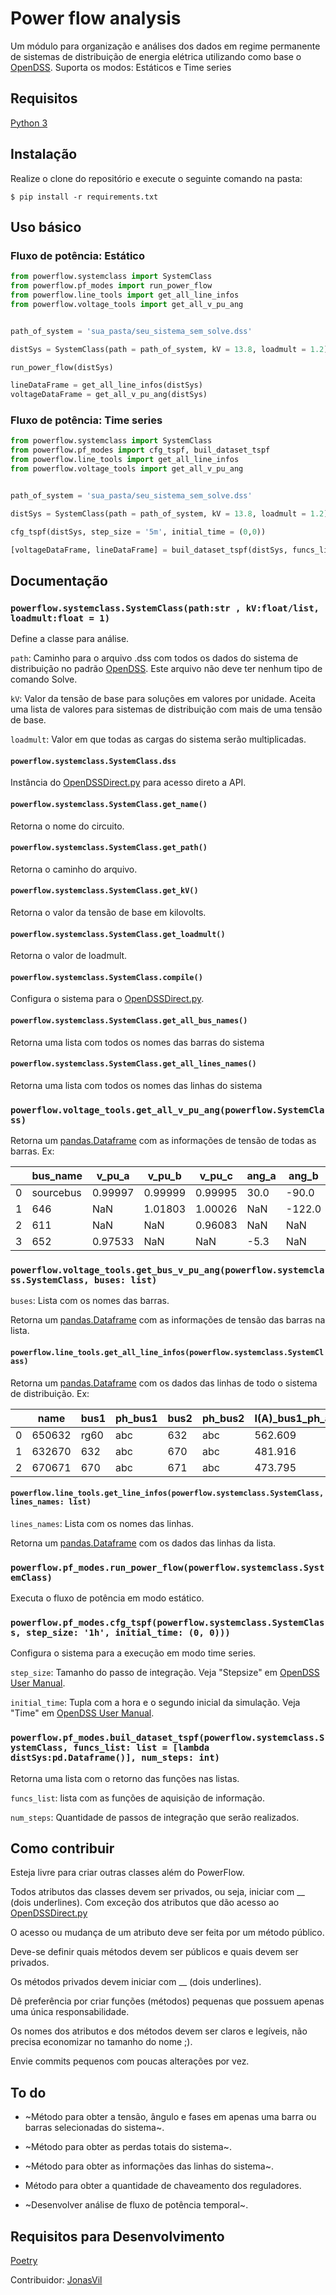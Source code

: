 # Power flow analysis

Um módulo para organização e análises dos dados em regime permanente de sistemas de distribuição de energia elétrica utilizando como base o [OpenDSS](https://www.epri.com/#/pages/sa/opendss?lang=en).
Suporta os modos: Estáticos e Time series

## Requisitos

[Python 3](https://www.python.org/)


## Instalação

Realize o clone do repositório e execute o seguinte comando na pasta:

    $ pip install -r requirements.txt

## Uso básico

### Fluxo de potência: Estático

```python
from powerflow.systemclass import SystemClass
from powerflow.pf_modes import run_power_flow
from powerflow.line_tools import get_all_line_infos
from powerflow.voltage_tools import get_all_v_pu_ang


path_of_system = 'sua_pasta/seu_sistema_sem_solve.dss'

distSys = SystemClass(path = path_of_system, kV = 13.8, loadmult = 1.2)

run_power_flow(distSys)

lineDataFrame = get_all_line_infos(distSys)
voltageDataFrame = get_all_v_pu_ang(distSys)
```

### Fluxo de potência: Time series

```python
from powerflow.systemclass import SystemClass
from powerflow.pf_modes import cfg_tspf, buil_dataset_tspf
from powerflow.line_tools import get_all_line_infos
from powerflow.voltage_tools import get_all_v_pu_ang


path_of_system = 'sua_pasta/seu_sistema_sem_solve.dss'

distSys = SystemClass(path = path_of_system, kV = 13.8, loadmult = 1.2)

cfg_tspf(distSys, step_size = '5m', initial_time = (0,0))

[voltageDataFrame, lineDataFrame] = buil_dataset_tspf(distSys, funcs_list = [get_all_v_pu_ang, get_all_line_infos], num_steps = 288)

```

## Documentação

### ```powerflow.systemclass.SystemClass(path:str , kV:float/list, loadmult:float = 1)```
Define a classe para análise.

  ```path```: Caminho para o arquivo .dss com todos os dados do sistema de distribuição no padrão [OpenDSS](https://www.epri.com/#/pages/sa/opendss?lang=en).
  Este arquivo não deve ter nenhum tipo de comando Solve.
  
  ```kV```: Valor da tensão de base para soluções em valores por unidade. Aceita uma lista de valores para sistemas de distribuição com mais de uma tensão de base.
  
  ```loadmult```: Valor em que todas as cargas do sistema serão multiplicadas. 

#### ```powerflow.systemclass.SystemClass.dss ```
Instância do [OpenDSSDirect.py](https://github.com/dss-extensions/OpenDSSDirect.py) para acesso direto a API.
    
#### ```powerflow.systemclass.SystemClass.get_name()```
Retorna o nome do circuito.

#### ```powerflow.systemclass.SystemClass.get_path()```
Retorna o caminho do arquivo.
    
#### ```powerflow.systemclass.SystemClass.get_kV()```
Retorna o valor da tensão de base em kilovolts.
    
#### ```powerflow.systemclass.SystemClass.get_loadmult()```
Retorna  o valor de loadmult.

#### ```powerflow.systemclass.SystemClass.compile()```
Configura o sistema para o [OpenDSSDirect.py](https://github.com/dss-extensions/OpenDSSDirect.py).


#### ```powerflow.systemclass.SystemClass.get_all_bus_names()```
Retorna uma lista com todos os nomes das barras do sistema

#### ```powerflow.systemclass.SystemClass.get_all_lines_names()```
Retorna uma lista com todos os nomes das linhas do sistema

### ```powerflow.voltage_tools.get_all_v_pu_ang(powerflow.SystemClass)```
Retorna um [pandas.Dataframe](https://pandas.pydata.org/pandas-docs/stable/reference/api/pandas.DataFrame.html) com as informações de tensão de todas as barras. Ex:

|    | bus_name | v_pu_a  | v_pu_b  | v_pu_c  | ang_a | ang_b  | ang_c | phases |
|----|-----------|---------|---------|---------|-------|--------|-------|--------|
| 0  | sourcebus | 0.99997 | 0.99999 | 0.99995 | 30.0  | -90.0  | 150.0 | abc    |
| 1  | 646       |   NaN      | 1.01803 | 1.00026 |   NaN    | -122.0 | 117.8 | bc     |
| 2 | 611       |    NaN     |    NaN     | 0.96083 |   NaN    |    NaN    | 115.7 | c      |
| 3 | 652       | 0.97533 |    NaN     |   NaN      | -5.3  |    NaN    |  NaN     | a      |

### ```powerflow.voltage_tools.get_bus_v_pu_ang(powerflow.systemclass.SystemClass, buses: list)```
```buses```: Lista com os nomes das barras.

Retorna um [pandas.Dataframe](https://pandas.pydata.org/pandas-docs/stable/reference/api/pandas.DataFrame.html) com as informações de tensão das barras na lista.


#### ```powerflow.line_tools.get_all_line_infos(powerflow.systemclass.SystemClass)```
Retorna um [pandas.Dataframe](https://pandas.pydata.org/pandas-docs/stable/reference/api/pandas.DataFrame.html) com os dados das linhas de todo o sistema de distribuição. Ex:

|    | name   | bus1 | ph_bus1 | bus2 | ph_bus2 | I(A)_bus1_ph_a | I(A)_bus1_ph_b | I(A)_bus1_ph_c | I(A)_bus2_ph_a | I(A)_bus2_ph_b | I(A)_bus2_ph_c | ang_bus1_ph_a | ang_bus1_ph_b | ang_bus1_ph_c | ang_bus2_ph_a | ang_bus2_ph_b | ang_bus2_ph_c | kw_losses | kvar_losses | emergAmps | normAmps | perc_NormAmps | perc_EmergAmps |
|----|--------|------|---------|------|---------|----------------|----------------|----------------|----------------|----------------|----------------|---------------|---------------|---------------|---------------|---------------|---------------|-----------|-------------|-----------|----------|---------------|----------------|
| 0  | 650632 | rg60 | abc     | 632  | abc     | 562.609        | 419.029        | 591.793        | 562.61         | 419.03         | 591.794        | -28.7         | -141.3        | 93.4          | 151.3         | 38.7          | -86.6         | 60.737    | 196.015     | 600.0     | 400.0    | 1.479         | 0.986          |
| 1  | 632670 | 632  | abc     | 670  | abc     | 481.916        | 218.055        | 480.313        | 481.916        | 218.055        | 480.313        | -27.2         | -135.2        | 99.6          | 152.8         | 44.8          | -80.4         | 12.991    | 41.495      | 600.0     | 400.0    | 1.205         | 0.803          |
| 2  | 670671 | 670  | abc     | 671  | abc     | 473.795        | 188.824        | 424.942        | 473.795        | 188.824        | 424.942        | -27.0         | -132.6        | 101.3         | 153.0         | 47.4          | -78.7         | 22.729    | 72.334      | 600.0     | 400.0    | 1.184         | 0.79           |




#### ```powerflow.line_tools.get_line_infos(powerflow.systemclass.SystemClass, lines_names: list)```
```lines_names```: Lista com os nomes das linhas.

Retorna um [pandas.Dataframe](https://pandas.pydata.org/pandas-docs/stable/reference/api/pandas.DataFrame.html) com os dados das linhas da lista.


### ```powerflow.pf_modes.run_power_flow(powerflow.systemclass.SystemClass)```
Executa o fluxo de potência em modo estático.

### ```powerflow.pf_modes.cfg_tspf(powerflow.systemclass.SystemClass, step_size: '1h', initial_time: (0, 0)))```
Configura o sistema para a execução em modo time series.

```step_size```: Tamanho do passo de integração. Veja "Stepsize" em [OpenDSS User Manual](https://sourceforge.net/p/electricdss/code/HEAD/tree/trunk/Distrib/Doc/OpenDSSManual.pdf?format=raw).

```initial_time```: Tupla com a hora e o segundo inicial da simulação. Veja "Time" em [OpenDSS User Manual](https://sourceforge.net/p/electricdss/code/HEAD/tree/trunk/Distrib/Doc/OpenDSSManual.pdf?format=raw).

### ```powerflow.pf_modes.buil_dataset_tspf(powerflow.systemclass.SystemClass, funcs_list: list = [lambda distSys:pd.Dataframe()], num_steps: int)```
Retorna uma lista com o retorno das funções nas listas.

```funcs_list```: lista com as funções de aquisição de informação.

```num_steps```: Quantidade de passos de integração que serão realizados.


## Como contribuir

Esteja livre para criar outras classes além do PowerFlow.

Todos atributos das classes devem ser privados, ou seja, iniciar com __ (dois underlines). Com exceção dos atributos que dão acesso ao [OpenDSSDirect.py](https://github.com/dss-extensions/OpenDSSDirect.py)

O acesso ou mudança de um atributo deve ser feita por um método público.

Deve-se definir quais métodos devem ser públicos e quais devem ser privados.

Os métodos privados devem iniciar com __ (dois underlines).

Dê preferência por criar funções (métodos) pequenas que possuem apenas uma única responsabilidade.

Os nomes dos atributos e dos métodos devem ser claros e legíveis, não precisa economizar no tamanho do nome ;).

Envie commits pequenos com poucas alterações por vez.

## To do

- ~Método para obter a tensão, ângulo e fases em apenas uma barra ou barras selecionadas do sistema~. 

- ~Método para obter as perdas totais do sistema~. 

- ~Método para obter as informações das linhas do sistema~.

- Método para obter a quantidade de chaveamento dos reguladores.

- ~Desenvolver análise de fluxo de potência temporal~.

## Requisitos para Desenvolvimento

[Poetry](https://python-poetry.org/)


Contribuidor: [JonasVil](https://github.com/felipemarkson/power-flow-analysis/commits?author=JonasVil)
